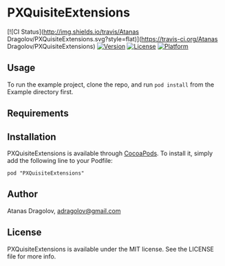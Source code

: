 # PXQuisiteExtensions

[![CI Status](http://img.shields.io/travis/Atanas Dragolov/PXQuisiteExtensions.svg?style=flat)](https://travis-ci.org/Atanas Dragolov/PXQuisiteExtensions)
[![Version](https://img.shields.io/cocoapods/v/PXQuisiteExtensions.svg?style=flat)](http://cocoadocs.org/docsets/PXQuisiteExtensions)
[![License](https://img.shields.io/cocoapods/l/PXQuisiteExtensions.svg?style=flat)](http://cocoadocs.org/docsets/PXQuisiteExtensions)
[![Platform](https://img.shields.io/cocoapods/p/PXQuisiteExtensions.svg?style=flat)](http://cocoadocs.org/docsets/PXQuisiteExtensions)

## Usage

To run the example project, clone the repo, and run `pod install` from the Example directory first.

## Requirements

## Installation

PXQuisiteExtensions is available through [CocoaPods](http://cocoapods.org). To install
it, simply add the following line to your Podfile:

    pod "PXQuisiteExtensions"

## Author

Atanas Dragolov, adragolov@gmail.com

## License

PXQuisiteExtensions is available under the MIT license. See the LICENSE file for more info.

